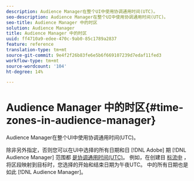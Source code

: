 ```yaml
---
description: Audience Manager在整个UI中使用协调通用时间(UTC)。
seo-description: Audience Manager在整个UI中使用协调通用时间(UTC)。
seo-title: Audience Manager 中的时区
solution: Audience Manager
title: Audience Manager 中的时区
uuid: ff4710a9-edee-470c-9ab0-85c1789a2837
feature: reference
translation-type: tm+mt
source-git-commit: 9e4f2f26b83fe6e5b6f669107239d7edaf11fed3
workflow-type: tm+mt
source-wordcount: '104'
ht-degree: 14%

---
```



# Audience Manager 中的时区{#time-zones-in-audience-manager}

Audience Manager在整个UI中使用协调通用时间(UTC)。

除非另外指定，否则您可以在UI中选择的所有日期和日 [!DNL Adobe] 期 [!DNL Audience Manager] 范围都 [是协调通用时间(UTC)](https://www.timeanddate.com/worldclock/timezone/utc)。 例如，在创建目 [标流中](../features/destinations/create-cookie-destination.md#segments-mapping) ，将区段映射到目标时，您选择的开始和结束日期为午夜UTC。 中的所有日期也是如此 [!DNL Audience Manager]。
